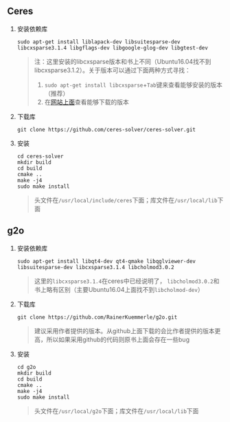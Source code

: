 ## Ceres

1. 安装依赖库

   ```shell
   sudo apt-get install liblapack-dev libsuitesparse-dev libcxsparse3.1.4 libgflags-dev libgoogle-glog-dev libgtest-dev
   ```

   > 注：这里安装的libcxsparse版本和书上不同（Ubuntu16.04找不到libcxsparse3.1.2）。关于版本可以通过下面两种方式寻找：
   >
   > 1. `sudo apt-get install libcxsparse`+`Tab`键来查看能够安装的版本（推荐）
   > 2. 在[网站上面](https://ubuntu.pkgs.org/16.04/ubuntu-main-amd64/libsuitesparse-dev_4.4.6-1_amd64.deb.html)查看能够下载的版本

2. 下载库

   ```shell
   git clone https://github.com/ceres-solver/ceres-solver.git
   ```

3. 安装

   ```shell
   cd ceres-solver
   mkdir build
   cd build
   cmake ..
   make -j4
   sudo make install
   ```

   > 头文件在`/usr/local/include/ceres`下面；库文件在`/usr/local/lib`下面


## g2o

1. 安装依赖库

   ```shell
   sudo apt-get install libqt4-dev qt4-qmake libqglviewer-dev libsuitesparse-dev libcxsparse3.1.4 libcholmod3.0.2
   ```

   > 这里的`libcxsparse3.1.4`在ceres中已经说明了， `libcholmod3.0.2`和书上略有区别（主要Ubuntu16.04上面找不到`libcholmod-dev`）

2. 下载库

   ```shell
   git clone https://github.com/RainerKuemmerle/g2o.git
   ```

   > 建议采用作者提供的版本。从github上面下载的会比作者提供的版本更高，所以如果采用github的代码则原书上面会存在一些bug

3. 安装

   ```shell
   cd g2o
   mkdir build
   cd build
   cmake ..
   make -j4
   sudo make install
   ```

   > 头文件在`/usr/local/g2o`下面；库文件在`/usr/local/lib`下面


